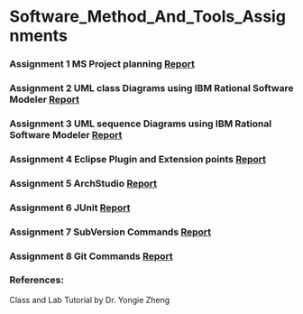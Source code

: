 # Software_Method_And_Tools_Assignments 


### Assignment 1   MS Project planning                                                            [Report](https://github.com/rashmitripathi/Software_Method_And_Tools_Assignments/blob/master/Assignment%201-%20MS%20project/Assignment%20final.pdf)

### Assignment 2 UML class Diagrams using IBM Rational Software Modeler                           [Report](https://github.com/rashmitripathi/Software_Method_And_Tools_Assignments/blob/master/Assignment%202%20-%20Class%20Diagram/Final%20Assignment%202%20Class%20diagram.pdf)

### Assignment 3 UML sequence Diagrams using IBM Rational Software Modeler                        [Report](https://github.com/rashmitripathi/Software_Method_And_Tools_Assignments/blob/master/Assignment%203-%20Sequence%20Diagram/Assignment3.docx)

### Assignment 4 Eclipse Plugin and Extension points                                              [Report](https://github.com/rashmitripathi/Software_Method_And_Tools_Assignments/blob/master/Assignment%204%20-%20Eclipse%20Plugin/plugin%20documentation.pdf)

### Assignment 5 ArchStudio                                                                       [Report](https://github.com/rashmitripathi/Software_Method_And_Tools_Assignments/blob/master/Assignment%205%20-%20ArchStudio/Assignment%205%20Solution.pdf)

### Assignment 6 JUnit                                                                            [Report](https://github.com/rashmitripathi/Software_Method_And_Tools_Assignments/blob/master/Assignment%206%20-%20Junit/final/final%20Assignment%206%20Report%20and%20Source%20code/Assignment%206%20Report.pdf)

### Assignment 7  SubVersion Commands                                                             [Report](https://github.com/rashmitripathi/Software_Method_And_Tools_Assignments/blob/master/Assignment7-%20Subversion%20Commands/Assignment%207%20Report.pdf)

### Assignment 8 Git Commands                                                                     [Report](https://github.com/rashmitripathi/Software_Method_And_Tools_Assignments/blob/master/Assignment8-%20Git%20Commands/Assignment%208%20Report.pdf)


### References:

Class and Lab Tutorial by Dr. Yongie Zheng
